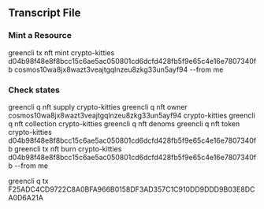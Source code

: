 ## Transcript File

### Mint a Resource

greencli tx nft mint crypto-kitties d04b98f48e8f8bcc15c6ae5ac050801cd6dcfd428fb5f9e65c4e16e7807340fb cosmos10wa8jx8wazt3veajtgqlnzeu8zkg33un5ayf94 --from me

###  Check states

greencli q nft supply crypto-kitties
greencli q nft owner cosmos10wa8jx8wazt3veajtgqlnzeu8zkg33un5ayf94 crypto-kitties
greencli q nft collection crypto-kitties
greencli q nft denoms
greencli q nft token crypto-kitties d04b98f48e8f8bcc15c6ae5ac050801cd6dcfd428fb5f9e65c4e16e7807340fb
greencli tx nft burn crypto-kitties d04b98f48e8f8bcc15c6ae5ac050801cd6dcfd428fb5f9e65c4e16e7807340fb --from me

greencli q tx F25ADC4CD9722C8A0BFA966B0158DF3AD357C1C910DD9DDD9B03E8DCA0D6A21A
